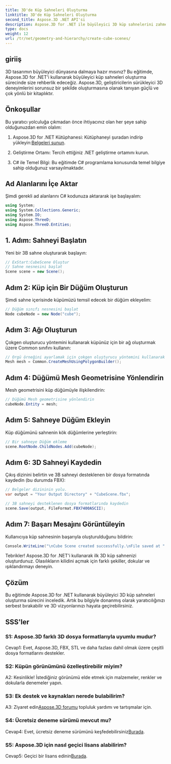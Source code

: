 ```yaml
---
title: 3D'de Küp Sahneleri Oluşturma
linktitle: 3D'de Küp Sahneleri Oluşturma
second_title: Aspose.3D .NET API'si
description: Aspose.3D for .NET ile büyüleyici 3D küp sahnelerini zahmetsizce oluşturun. Kütüphaneyi indirin, adım adım kılavuzumuzu izleyin ve serbest bırakın.
type: docs
weight: 12
url: /tr/net/geometry-and-hierarchy/create-cube-scenes/
---
```

## giriiş

3D tasarımın büyüleyici dünyasına dalmaya hazır mısınız? Bu eğitimde, Aspose.3D for .NET'i kullanarak büyüleyici küp sahneleri oluşturma sürecinde size rehberlik edeceğiz. Aspose.3D, geliştiricilerin sürükleyici 3D deneyimlerini sorunsuz bir şekilde oluşturmasına olanak tanıyan güçlü ve çok yönlü bir kitaplıktır.

## Önkoşullar

Bu yaratıcı yolculuğa çıkmadan önce ihtiyacınız olan her şeye sahip olduğunuzdan emin olalım:

1.  Aspose.3D for .NET Kütüphanesi: Kütüphaneyi şuradan indirip yükleyin:[Belgeleri sunun](https://reference.aspose.com/3d/net/).

2. Geliştirme Ortamı: Tercih ettiğiniz .NET geliştirme ortamını kurun.

3. C# ile Temel Bilgi: Bu eğitimde C# programlama konusunda temel bilgiye sahip olduğunuz varsayılmaktadır.

## Ad Alanlarını İçe Aktar

Şimdi gerekli ad alanlarını C# kodunuza aktararak işe başlayalım:

```csharp
using System;
using System.Collections.Generic;
using System.IO;
using Aspose.ThreeD;
using Aspose.ThreeD.Entities;
```

## 1. Adım: Sahneyi Başlatın

Yeni bir 3B sahne oluşturarak başlayın:

```csharp
// ExStart:CubeScene Oluştur
// Sahne nesnesini başlat
Scene scene = new Scene();
```

## Adım 2: Küp için Bir Düğüm Oluşturun

Şimdi sahne içerisinde küpümüzü temsil edecek bir düğüm ekleyelim:

```csharp
// Düğüm sınıfı nesnesini başlat
Node cubeNode = new Node("cube");
```

## Adım 3: Ağı Oluşturun

Çokgen oluşturucu yöntemini kullanarak küpünüz için bir ağ oluşturmak üzere Common sınıfını kullanın:

```csharp
// Örgü örneğini ayarlamak için çokgen oluşturucu yöntemini kullanarak ortak sınıf oluşturma örgüsünü çağırın
Mesh mesh = Common.CreateMeshUsingPolygonBuilder();
```

## Adım 4: Düğümü Mesh Geometrisine Yönlendirin

Mesh geometrisini küp düğümüyle ilişkilendirin:

```csharp
// Düğümü Mesh geometrisine yönlendirin
cubeNode.Entity = mesh;
```

## Adım 5: Sahneye Düğüm Ekleyin

Küp düğümünü sahnenin kök düğümlerine yerleştirin:

```csharp
// Bir sahneye Düğüm ekleme
scene.RootNode.ChildNodes.Add(cubeNode);
```

## Adım 6: 3D Sahneyi Kaydedin

Çıkış dizinini belirtin ve 3B sahneyi desteklenen bir dosya formatında kaydedin (bu durumda FBX):

```csharp
// Belgeler dizininin yolu.
var output = "Your Output Directory" + "CubeScene.fbx";

// 3B sahneyi desteklenen dosya formatlarında kaydedin
scene.Save(output, FileFormat.FBX7400ASCII);
```

## Adım 7: Başarı Mesajını Görüntüleyin

Kullanıcıya küp sahnesinin başarıyla oluşturulduğunu bildirin:

```csharp
Console.WriteLine("\nCube Scene created successfully.\nFile saved at " + output);
```

Tebrikler! Aspose.3D for .NET'i kullanarak ilk 3D küp sahnenizi oluşturdunuz. Olasılıkların kilidini açmak için farklı şekiller, dokular ve ışıklandırmayı deneyin.

## Çözüm

Bu eğitimde Aspose.3D for .NET kullanarak büyüleyici 3D küp sahneleri oluşturma sürecini inceledik. Artık bu bilgiyle donanmış olarak yaratıcılığınızı serbest bırakabilir ve 3D vizyonlarınızı hayata geçirebilirsiniz.

## SSS'ler

### S1: Aspose.3D farklı 3D dosya formatlarıyla uyumlu mudur?

Cevap1: Evet, Aspose.3D, FBX, STL ve daha fazlası dahil olmak üzere çeşitli dosya formatlarını destekler.

### S2: Küpün görünümünü özelleştirebilir miyim?

A2: Kesinlikle! İstediğiniz görünümü elde etmek için malzemeler, renkler ve dokularla denemeler yapın.

### S3: Ek destek ve kaynakları nerede bulabilirim?

 A3: Ziyaret edin[Aspose.3D forumu](https://forum.aspose.com/c/3d/18) topluluk yardımı ve tartışmalar için.

### S4: Ücretsiz deneme sürümü mevcut mu?

 Cevap4: Evet, ücretsiz deneme sürümünü keşfedebilirsiniz[Burada](https://releases.aspose.com/).

### S5: Aspose.3D için nasıl geçici lisans alabilirim?

 Cevap5: Geçici bir lisans edinin[Burada](https://purchase.aspose.com/temporary-license/).